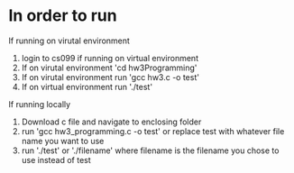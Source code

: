 # In order to run

If running on virutal environment
1. login to cs099 if running on virtual environment
2. If on virutal environment 'cd hw3Programming'
3. If on virutal environment run 'gcc hw3.c -o test'
4. If on virtual environment run './test'

If running locally
1. Download c file and navigate to enclosing folder
2. run 'gcc hw3_programming.c -o test' or replace test with whatever file name you want to use
3. run './test' or './filename' where filename is the filename you chose to use instead of test
